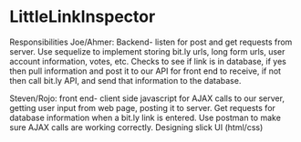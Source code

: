 # LittleLinkInspector


Responsibilities
Joe/Ahmer: Backend- listen for post and get requests from server. Use sequelize to implement storing bit.ly urls, long form urls, user account information, votes, etc. Checks to see if link is in database, if yes then pull information and post it to our API for front end to receive, if not then call bit.ly API, and send that information to the database. 

Steven/Rojo: front end- client side javascript for AJAX calls to our server, getting user input from web page, posting it to server. Get requests for database information when a bit.ly link is entered. Use postman to make sure AJAX calls are working correctly. Designing slick UI (html/css)

